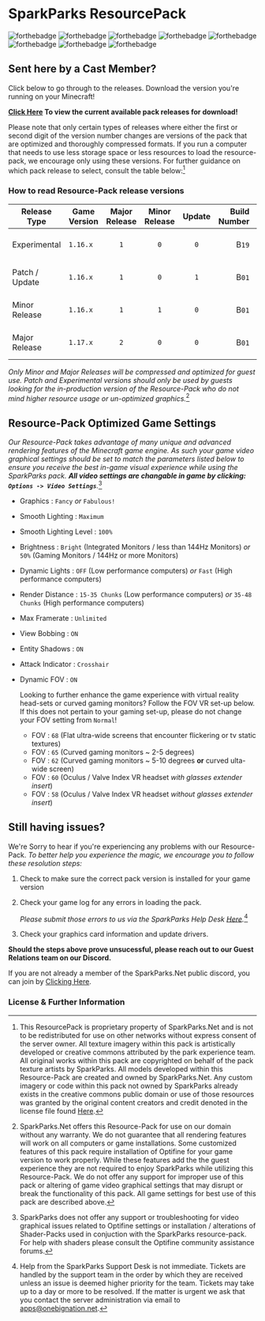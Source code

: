 # SparkParks ResourcePack
![forthebadge](https://forthebadge.com/images/badges/powered-by-overtime.svg)    ![forthebadge](https://forthebadge.com/images/badges/built-with-love.svg)    ![forthebadge](https://forthebadge.com/images/badges/not-a-bug-a-feature.svg)    ![forthebadge](https://forthebadge.com/images/badges/powered-by-black-magic.svg)    ![forthebadge](https://forthebadge.com/images/badges/contains-cat-gifs.svg)    ![forthebadge](https://forthebadge.com/images/badges/uses-git.svg)    ![forthebadge](https://forthebadge.com/images/badges/for-you.svg)    ![forthebadge](https://forthebadge.com/images/badges/certified-steve-bruhle.svg)
## Sent here by a Cast Member?
Click below to go through to the releases. Download the version you're running on your Minecraft!

**[Click Here](https://www.github.com/OneBigNation-Networks/SparkParks-ResourcePack/releases) To view the current available pack releases for download!**

Please note that only certain types of releases where either the first or second digit of the version number changes are versions of the pack that are optimized and thoroughly compressed formats. If you run a computer that needs to use less storage space or less resources to load the resource-pack, we encourage only using these versions. For further guidance on which pack release to select, consult the table below:[^1]

### How to read Resource-Pack release versions
Release Type | Game Version | Major Release | Minor Release | Update | Build Number | *Example Format*
------------ | ------------ | :-------------: | :-------------: | :------: | ------------: | --------------- |
Experimental | `1.16.x` | `1` | `0` | `0` | B`19` | *SparkParks RP 1.16.x 1.0.0 **B19***
Patch / Update | `1.16.x` | `1` | `0` | `1` | B`01` | *SparkParks RP 1.16.x 1.0.**1** B01*
Minor Release | `1.16.x` | `1` | `1` | `0` | B`01` | *SparkParks RP 1.16.x 1.**1**.0 B01*
Major Release | `1.17.x` | `2` | `0` | `0` | B`01` | *SparkParks RP 1.16.x **2**.0.0 B01*

*Only Minor and Major Releases will be compressed and optimized for guest use. Patch and Experimental versions should only be used by guests looking for the in-production version of the Resource-Pack who do not mind higher resource usage or un-optimized graphics.*[^2]

## Resource-Pack Optimized Game Settings
*Our Resource-Pack takes advantage of many unique and advanced rendering features of the Minecraft game engine. As such your game video graphical settings should be set to match the parameters listed below to ensure you receive the best in-game visual experience while using the SparkParks pack.
**All video settings are changable in game by clicking: `Options -> Video Settings`**.*[^3]
+ Graphics : `Fancy` *or* `Fabulous!`
+ Smooth Lighting : `Maximum`
+ Smooth Lighting Level : `100%`
+ Brightness : `Bright` (Integrated Monitors / less than 144Hz Monitors) *or* `50%` (Gaming Monitors / 144Hz or more Monitors)
+ Dynamic Lights : `OFF` (Low performance computers) *or* `Fast` (High performance computers)
+ Render Distance : `15-35 Chunks` (Low performance computers) *or* `35-48 Chunks` (High performance computers)
+ Max Framerate : `Unlimited`
+ View Bobbing : `ON`
+ Entity Shadows : `ON`
+ Attack Indicator : `Crosshair`
+ Dynamic FOV : `ON`
   
   Looking to further enhance the game experience with virtual reality head-sets or curved gaming monitors?  Follow the FOV VR set-up below. If this does not pertain to your gaming set-up, please do not change your FOV setting from `Normal`!
   + FOV : `68` (Flat ultra-wide screens that encounter flickering or tv static textures)
   + FOV : `65` (Curved gaming monitors ~ 2-5 degrees)
   + FOV : `62` (Curved gaming monitors ~ 5-10 degrees **or** curved ulta-wide screen)
   + FOV : `60` (Oculus / Valve Index VR headset *with glasses extender insert*)
   + FOV : `58` (Oculus / Valve Index VR headset *without glasses extender insert*)

## Still having issues?
We're Sorry to hear if you're experiencing any problems with our Resource-Pack.
*To better help you experience the magic, we encourage you to follow these resolution steps:*

1. Check to make sure the correct pack version is installed for your game version
2. Check your game log for any errors in loading the pack.

   *Please submit those errors to us via the SparkParks Help Desk [Here](https://support.onebignation.net/desk).*[^4]
3. Check your graphics card information and update drivers.

**Should the steps above prove unsucessful, please reach out to our Guest Relations team on our Discord.**

If you are not already a member of the SparkParks.Net public discord, you can join by [Clicking Here](https://discord.gg/GstPdt8).

### License & Further Information
[^1]: This ResourcePack is proprietary property of SparkParks.Net and is not to be redistributed for use on other networks without express consent of the server owner. All texture imagery within this pack is artistically developed or creative commons attributed by the park experience team. All original works within this pack are copyrighted on behalf of the pack texture artists by SparkParks. All models developed within this Resource-Pack are created and owned by SparkParks.Net.
Any custom imagery or code within this pack not owned by SparkParks already exists in the creative commons public domain or use of those resources was granted by the original content creators and credit denoted in the license file found [Here](https://www.github.com/OneBigNation-Networks/SparkParks-ResourcePack/license).
[^2]: SparkParks.Net offers this Resource-Pack for use on our domain without any warranty. We do not guarantee that all rendering features will work on all computers or game installations.  Some customized features of this pack require installation of Optifine for your game version to work properly. While these features add the the guest experience they are not required to enjoy SparkParks while utilizing this Resource-Pack. We do not offer any support for improper use of this pack or altering of game video graphical settings that may disrupt or break the functionality of this pack. All game settings for best use of this pack are described above.
[^3]: SparkParks does not offer any support or troubleshooting for video graphical issues related to Optifine settings or installation / alterations of Shader-Packs used in conjuction with the SparkParks resource-pack. For help with shaders please consult the Optifine community assistance forums.
[^4]: Help from the SparkParks Support Desk is not immediate. Tickets are handled by the support team in the order by which they are received unless an issue is deemed higher priority for the team. Tickets may take up to a day or more to be resolved. If the matter is urgent we ask that you contact the server administration via email to apps@onebignation.net.
